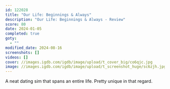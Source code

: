 ```yaml
---
id: 122028
title: "Our Life: Beginnings & Always"
description: "Our Life: Beginnings & Always - Review"
score: 80
date: 2024-01-05
completed: true
goty:
  - ""
modified_date: 2024-08-16
screenshots: []
videos: []
cover: //images.igdb.com/igdb/image/upload/t_cover_big/co6qjc.jpg
image: //images.igdb.com/igdb/image/upload/t_screenshot_huge/sc6zjh.jpg
---
```

A neat dating sim that spans an entire life. Pretty unique in that regard.